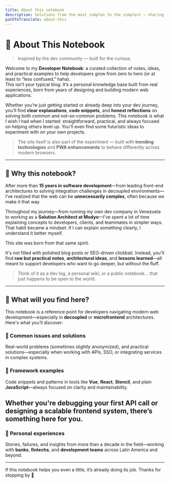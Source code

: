 ```yaml
---
title: About this notebook
description: Solutions from the most complex to the simplest — sharing real lessons with developers to grow from zero.
pathToTranslate: about-this
---
```

# 📒 About This Notebook

> Inspired by the dev community — built for the curious.

Welcome to my **Developer Notebook**: a curated collection of notes, ideas, and practical examples to help developers grow from zero to hero (or at least to “less confused,” haha).  
This isn’t your typical blog. It’s a personal knowledge base built from real experiences, born from years of designing and building modern web applications.

Whether you’re just getting started or already deep into your dev journey, you’ll find **clear explanations**, **code snippets**, and **honest reflections** on solving both common and not-so-common problems. This notebook is what I wish I had when I started: straightforward, practical, and always focused on helping others level up. You'll even find some futuristic ideas to experiment with on your own projects.

> The site itself is also part of the experiment — built with **trending technologies** and **PWA enhancements** to behave differently across modern browsers.

---

## 🤔 Why this notebook?

After more than **15 years in software development**—from leading front-end architectures to solving integration challenges in decoupled environments—I’ve realized that the web can be **unnecessarily complex**, often because *we* make it that way.

Throughout my journey—from running my own dev company in Venezuela to working as a **Solution Architect at Modyo**—I’ve spent a lot of time explaining concepts to developers, clients, and teammates in simpler ways. That habit became a mindset: if I can explain something clearly, I understand it better myself.

This site was born from that same spirit.

It's not filled with polished blog posts or SEO-driven clickbait. Instead, you'll find **raw but practical notes**, **architectural ideas**, and **lessons learned**—all meant to support developers who want to go deeper, but without the fluff.

> Think of it as a dev log, a personal wiki, or a public notebook… that just happens to be open to the world.

---

## 📘 What will you find here?

This notebook is a reference point for developers navigating modern web development—especially in **decoupled** or **microfrontend** architectures. Here's what you’ll discover:

### 🔧 Common issues and solutions  
Real-world problems (sometimes slightly anonymized), and practical solutions—especially when working with APIs, SSO, or integrating services in complex systems.

### 🧪 Framework examples  
Code snippets and patterns in tools like **Vue**, **React**, **Stencil**, and plain **JavaScript**—always focused on clarity and maintainability.

<section class="full-width text-center focus">

## Whether you're debugging your first API call or designing a scalable frontend system, there’s something here for you.

</section>

### 💬 Personal experiences  
Stories, failures, and insights from more than a decade in the field—working with **banks**, **fintechs**, and **development teams** across Latin America and beyond.

---

If this notebook helps you even a little, it’s already doing its job. Thanks for stopping by 🙌
